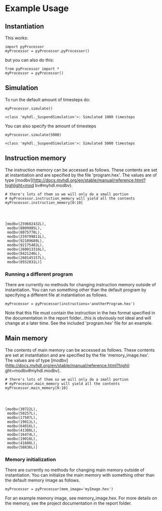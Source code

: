 
# Example Usage

## Instantiation

This works:


    import pyProcessor
    myProcessor = pyProcessor.pyProcessor()

but you can also do this:


    from pyProcessor import *
    myProcessor = pyProcessor()

## Simulation

To run the default amount of timesteps do:


    myProcessor.simulate()

    <class 'myhdl._SuspendSimulation'>: Simulated 1000 timesteps


You can also specify the amount of timesteps


    myProcessor.simulate(5000)

    <class 'myhdl._SuspendSimulation'>: Simulated 5000 timesteps


## Instruction memory

The instruction memory can be accessed as follows. These contents are set at
instantiation and are specified by the file 'program.hex'. The values are of
type [modbv](http://docs.myhdl.org/en/stable/manual/reference.html?highlight=mod
bv#myhdl.modbv).


    # there's lots of them so we will only do a small portion
    # myProcessor.instruction_memory will yield all the contents
    myProcessor.instruction_memory[0:10]




    [modbv(259602432L),
     modbv(8009985L),
     modbv(8075778L),
     modbv(259799811L),
     modbv(92109689L),
     modbv(92175482L),
     modbv(260013316L),
     modbv(8421246L),
     modbv(260145157L),
     modbv(8552831L)]



### Running a different program

There are currently no methods for changing instruction memory outside of
instantiation. You can run something other than the default program by
specifying a different file at instantiation as follows.


    myProcessor = pyProcessor(instructions='anotherProgram.hex')

Note that this file must contain the instruction in the hex format specified in
the documentation in the report folder...this is obviously not ideal and will
change at a later time. See the included 'program.hex' file for an example.

## Main memory

The contents of main memory can be accessed as follows. These contents are set
at instantiation and are specified by the file 'memory_image.hex'. The values
are of type [modbv](http://docs.myhdl.org/en/stable/manual/reference.html?highli
ght=modbv#myhdl.modbv).


    # there's lots of them so we will only do a small portion
    # myProcessor.main_memory will yield all the contents
    myProcessor.main_memory[0:10]




    [modbv(30722L),
     modbv(50257L),
     modbv(17507L),
     modbv(19011L),
     modbv(64016L),
     modbv(41308L),
     modbv(16474L),
     modbv(19010L),
     modbv(41608L),
     modbv(50836L)]



### Memory initialization

There are currently no methods for changing main memory outside of
instantiation. You can initialize the main memory with something other than the
default memory image as follows.


    myProcessor = pyProcessor(mem_image='myImage.hex')

For an example memory image, see memory_image.hex. For more details on the
memory, see the project documentation in the report folder.
